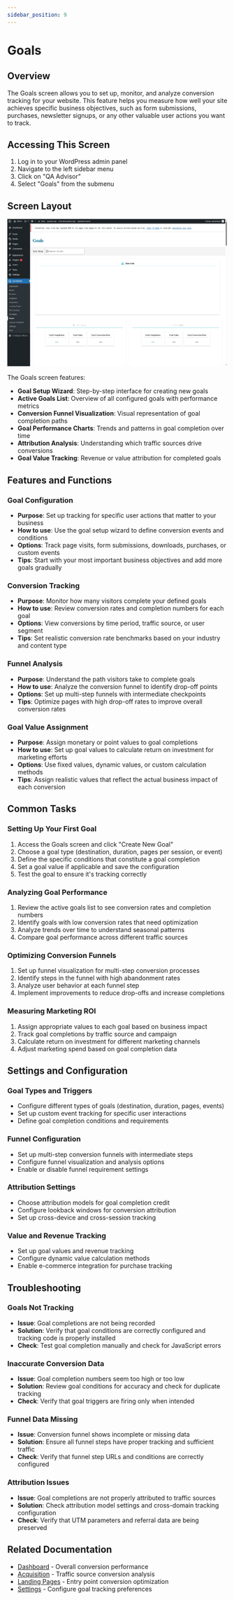 ```yaml
---
sidebar_position: 9
---
```


# Goals

## Overview
The Goals screen allows you to set up, monitor, and analyze conversion tracking for your website. This feature helps you measure how well your site achieves specific business objectives, such as form submissions, purchases, newsletter signups, or any other valuable user actions you want to track.

## Accessing This Screen
1. Log in to your WordPress admin panel
2. Navigate to the left sidebar menu
3. Click on "QA Advisor"
4. Select "Goals" from the submenu

## Screen Layout
![Goals Overview](./images/screen-goals-overview.png)

The Goals screen features:
- **Goal Setup Wizard**: Step-by-step interface for creating new goals
- **Active Goals List**: Overview of all configured goals with performance metrics
- **Conversion Funnel Visualization**: Visual representation of goal completion paths
- **Goal Performance Charts**: Trends and patterns in goal completion over time
- **Attribution Analysis**: Understanding which traffic sources drive conversions
- **Goal Value Tracking**: Revenue or value attribution for completed goals

## Features and Functions

### Goal Configuration
- **Purpose**: Set up tracking for specific user actions that matter to your business
- **How to use**: Use the goal setup wizard to define conversion events and conditions
- **Options**: Track page visits, form submissions, downloads, purchases, or custom events
- **Tips**: Start with your most important business objectives and add more goals gradually

### Conversion Tracking
- **Purpose**: Monitor how many visitors complete your defined goals
- **How to use**: Review conversion rates and completion numbers for each goal
- **Options**: View conversions by time period, traffic source, or user segment
- **Tips**: Set realistic conversion rate benchmarks based on your industry and content type

### Funnel Analysis
- **Purpose**: Understand the path visitors take to complete goals
- **How to use**: Analyze the conversion funnel to identify drop-off points
- **Options**: Set up multi-step funnels with intermediate checkpoints
- **Tips**: Optimize pages with high drop-off rates to improve overall conversion rates

### Goal Value Assignment
- **Purpose**: Assign monetary or point values to goal completions
- **How to use**: Set up goal values to calculate return on investment for marketing efforts
- **Options**: Use fixed values, dynamic values, or custom calculation methods
- **Tips**: Assign realistic values that reflect the actual business impact of each conversion

## Common Tasks

### Setting Up Your First Goal
1. Access the Goals screen and click "Create New Goal"
2. Choose a goal type (destination, duration, pages per session, or event)
3. Define the specific conditions that constitute a goal completion
4. Set a goal value if applicable and save the configuration
5. Test the goal to ensure it's tracking correctly

### Analyzing Goal Performance
1. Review the active goals list to see conversion rates and completion numbers
2. Identify goals with low conversion rates that need optimization
3. Analyze trends over time to understand seasonal patterns
4. Compare goal performance across different traffic sources

### Optimizing Conversion Funnels
1. Set up funnel visualization for multi-step conversion processes
2. Identify steps in the funnel with high abandonment rates
3. Analyze user behavior at each funnel step
4. Implement improvements to reduce drop-offs and increase completions

### Measuring Marketing ROI
1. Assign appropriate values to each goal based on business impact
2. Track goal completions by traffic source and campaign
3. Calculate return on investment for different marketing channels
4. Adjust marketing spend based on goal completion data

## Settings and Configuration

### Goal Types and Triggers
- Configure different types of goals (destination, duration, pages, events)
- Set up custom event tracking for specific user interactions
- Define goal completion conditions and requirements

### Funnel Configuration
- Set up multi-step conversion funnels with intermediate steps
- Configure funnel visualization and analysis options
- Enable or disable funnel requirement settings

### Attribution Settings
- Choose attribution models for goal completion credit
- Configure lookback windows for conversion attribution
- Set up cross-device and cross-session tracking

### Value and Revenue Tracking
- Set up goal values and revenue tracking
- Configure dynamic value calculation methods
- Enable e-commerce integration for purchase tracking

## Troubleshooting

### Goals Not Tracking
- **Issue**: Goal completions are not being recorded
- **Solution**: Verify that goal conditions are correctly configured and tracking code is properly installed
- **Check**: Test goal completion manually and check for JavaScript errors

### Inaccurate Conversion Data
- **Issue**: Goal completion numbers seem too high or too low
- **Solution**: Review goal conditions for accuracy and check for duplicate tracking
- **Check**: Verify that goal triggers are firing only when intended

### Funnel Data Missing
- **Issue**: Conversion funnel shows incomplete or missing data
- **Solution**: Ensure all funnel steps have proper tracking and sufficient traffic
- **Check**: Verify that funnel step URLs and conditions are correctly configured

### Attribution Issues
- **Issue**: Goal completions are not properly attributed to traffic sources
- **Solution**: Check attribution model settings and cross-domain tracking configuration
- **Check**: Verify that UTM parameters and referral data are being preserved

## Related Documentation
- [Dashboard](/docs/user-manual/screens-and-operations/dashboard) - Overall conversion performance
- [Acquisition](/docs/user-manual/screens-and-operations/acquisition) - Traffic source conversion analysis
- [Landing Pages](/docs/user-manual/screens-and-operations/landing-pages) - Entry point conversion optimization
- [Settings](/docs/user-manual/screens-and-operations/settings) - Configure goal tracking preferences
